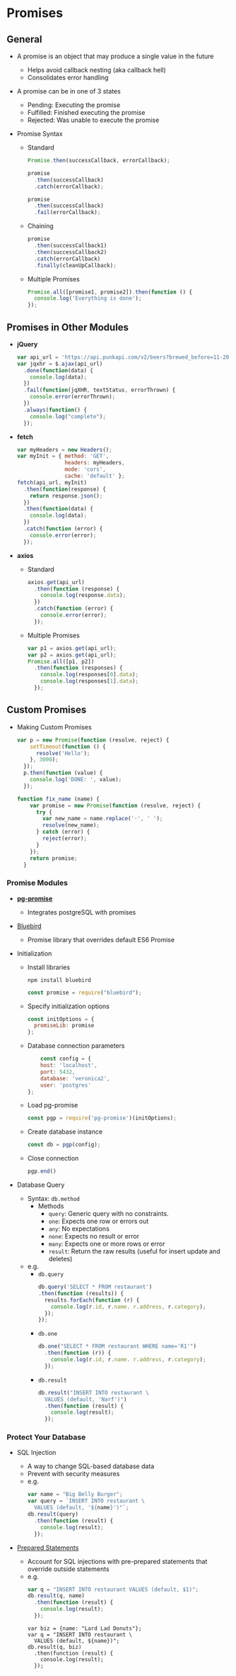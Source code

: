 # Promises

## General

- A promise is an object that may produce a single value in the future
  - Helps avoid callback nesting (aka callback hell)
  - Consolidates error handling
  
- A promise can be in one of 3 states
  - Pending:  Executing the promise
  - Fulfilled:  Finished executing the promise
  - Rejected:  Was unable to execute the promise

- Promise Syntax
  - Standard
    ```js
    Promise.then(successCallback, errorCallback);
    ```
    ```js
    promise
      .then(successCallback)
      .catch(errorCallback);
    ```
    ```js
    promise
      .then(successCallback)
      .fail(errorCallback);
    ```
  - Chaining
    ```js
    promise
      .then(successCallback1)
      .then(successCallback2)
      .catch(errorCallback)
      .finally(cleanUpCallback);
    ```
  - Multiple Promises
    ```js
    Promise.all([promise1, promise2]).then(function () {
      console.log('Everything is done');
    });
    ```



## Promises in Other Modules

- **jQuery**
  ```js
  var api_url = 'https://api.punkapi.com/v2/beers?brewed_before=11-2012&abv_gt=6';
  var jqxhr = $.ajax(api_url)
    .done(function(data) {
      console.log(data);
    })
    .fail(function(jqXHR, textStatus, errorThrown) {
      console.error(errorThrown);
    })
    .always(function() {
      console.log("complete");
    });
  ```
  
- **fetch**
  ```js
  var myHeaders = new Headers();
  var myInit = { method: 'GET',
                 headers: myHeaders,
                 mode: 'cors',
                 cache: 'default' };
  fetch(api_url, myInit)
    .then(function(response) {
      return response.json();
    })
    .then(function(data) {
      console.log(data);
    })
    .catch(function (error) {
      console.error(error);
    });
  ```
  
- **axios**
  - Standard
    ```js
    axios.get(api_url)
      .then(function (response) {
        console.log(response.data);
      })
      .catch(function (error) {
        console.error(error);
      });
    ```
  - Multiple Promises
    ```js
    var p1 = axios.get(api_url);
    var p2 = axios.get(api_url);
    Promise.all([p1, p2])
      .then(function (responses) {
        console.log(responses[0].data);
        console.log(responses[1].data);
      });
    ```

## Custom Promises

- Making Custom Promises
  ```js
  var p = new Promise(function (resolve, reject) {
      setTimeout(function () {
        resolve('Hello');
      }, 3000);
    });
    p.then(function (value) {
      console.log('DONE: ', value);
    });
  ```
  ```js
  function fix_name (name) {
      var promise = new Promise(function (resolve, reject) {
        try {
          var new_name = name.replace('-', ' ');
          resolve(new_name);
        } catch (error) {
          reject(error);
        }
      });
      return promise;
    }
  ```
  
### Promise Modules

- [**pg-promise**](http://vitaly-t.github.io/pg-promise/index.html)
  - Integrates postgreSQL with promises
  
- [Bluebird](http://bluebirdjs.com/docs/getting-started.html)
  - Promise library that overrides default ES6 Promise
  
- Initialization
  - Install libraries
    ```
    npm install bluebird
    ```
    ```js
    const promise = require("bluebird");
    ```
  - Specify initialization options
    ```js
    const initOptions = {
      promiseLib: promise
    };
    ```
  - Database connection parameters
    ```js
        const config = {
        host: 'localhost',
        port: 5432,
        database: 'veronica2',
        user: 'postgres'
    };
    ```
  - Load pg-promise
    ```js
    const pgp = require('pg-promise')(initOptions);
    ```
  - Create database instance
    ```js
    const db = pgp(config);
    ```
  - Close connection
    ```js
    pgp.end()
    ```
    
- Database Query
  - Syntax:  ```db.method```
    - Methods
      - ```query```:  Generic query with no constraints.
      - ```one```:  Expects one row or errors out
      - ```any```:  No expectations
      - ```none```:  Expects no result or error
      - ```many```:  Expects one or more rows or error
      - ```result```:  Return the raw results (useful for insert update and deletes)
  - e.g.
    - ```db.query```
      ```js
      db.query('SELECT * FROM restaurant')
      .then(function (results)) {
        results.forEach(function (r) {
          console.log(r.id, r.name. r.address, r.category);
        });
      });
      ```
    - ```db.one```
      ```js
      db.one("SELECT * FROM restaurant WHERE name='R1'")
        .then(function (r)) {
          console.log(r.id, r.name. r.address, r.category);
        });
      ```
    - ```db.result```
      ```js
      db.result("INSERT INTO restaurant \
        VALUES (default, 'Narf')")
        .then(function (result) {
          console.log(result);
        });
      ```
      
### Protect Your Database

- SQL Injection
  - A way to change SQL-based database data
  - Prevent with security measures
  - e.g.
    ```js
    var name = "Big Belly Burger";
    var query = `INSERT INTO restaurant \
      VALUES (default, '${name}')"`;
    db.result(query)
      .then(function (result) {
        console.log(result);
      });
    ```
    
- [Prepared Statements](https://www.linkedin.com/pulse/protecting-your-postgresql-database-from-sql-attack-rogers-iii/)
  - Account for SQL injections with pre-prepared statements that override outside statements
  - e.g.
    ```js
    var q = "INSERT INTO restaurant VALUES (default, $1)";
    db.result(q, name)
      .then(function (result) {
        console.log(result);
      });
    ```
    ```
    var biz = {name: "Lard Lad Donuts"};
    var q = "INSERT INTO restaurant \
      VALUES (default, ${name})";
    db.result(q, biz)
      .then(function (result) {
        console.log(result);
      });
    ```
